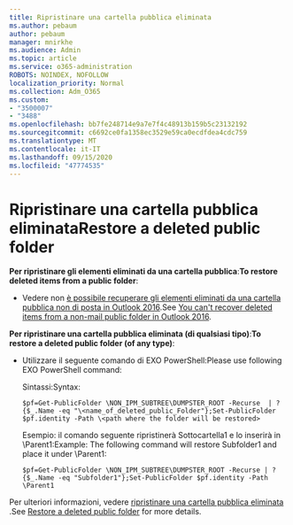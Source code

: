 ```yaml
---
title: Ripristinare una cartella pubblica eliminata
ms.author: pebaum
author: pebaum
manager: mnirkhe
ms.audience: Admin
ms.topic: article
ms.service: o365-administration
ROBOTS: NOINDEX, NOFOLLOW
localization_priority: Normal
ms.collection: Adm_O365
ms.custom:
- "3500007"
- "3488"
ms.openlocfilehash: bb7fe248714e9a7e7f4c48913b159b5c23132192
ms.sourcegitcommit: c6692ce0fa1358ec3529e59ca0ecdfdea4cdc759
ms.translationtype: MT
ms.contentlocale: it-IT
ms.lasthandoff: 09/15/2020
ms.locfileid: "47774535"
---
```

# <a name="restore-a-deleted-public-folder"></a><span data-ttu-id="cb4be-102">Ripristinare una cartella pubblica eliminata</span><span class="sxs-lookup"><span data-stu-id="cb4be-102">Restore a deleted public folder</span></span>

<span data-ttu-id="cb4be-103">**Per ripristinare gli elementi eliminati da una cartella pubblica**:</span><span class="sxs-lookup"><span data-stu-id="cb4be-103">**To restore deleted items from a public folder**:</span></span>

- <span data-ttu-id="cb4be-104">Vedere non [è possibile recuperare gli elementi eliminati da una cartella pubblica non di posta in Outlook 2016](https://aka.ms/pfrec).</span><span class="sxs-lookup"><span data-stu-id="cb4be-104">See [You can't recover deleted items from a non-mail public folder in Outlook 2016](https://aka.ms/pfrec).</span></span>
 
<span data-ttu-id="cb4be-105">**Per ripristinare una cartella pubblica eliminata (di qualsiasi tipo)**:</span><span class="sxs-lookup"><span data-stu-id="cb4be-105">**To restore a deleted public folder (of any type)**:</span></span> 

- <span data-ttu-id="cb4be-106">Utilizzare il seguente comando di EXO PowerShell:</span><span class="sxs-lookup"><span data-stu-id="cb4be-106">Please use following EXO PowerShell command:</span></span>

    <span data-ttu-id="cb4be-107">Sintassi:</span><span class="sxs-lookup"><span data-stu-id="cb4be-107">Syntax:</span></span>

     `$pf=Get-PublicFolder \NON_IPM_SUBTREE\DUMPSTER_ROOT -Recurse  | ?{$_.Name -eq "\<name_of_deleted_public_Folder"};Set-PublicFolder $pf.identity -Path \<path where the folder will be restored>`

    <span data-ttu-id="cb4be-108">Esempio: il comando seguente ripristinerà Sottocartella1 e lo inserirà in \Parent1:</span><span class="sxs-lookup"><span data-stu-id="cb4be-108">Example: The following command will restore Subfolder1 and place it under \Parent1:</span></span>

    `$pf=Get-PublicFolder \NON_IPM_SUBTREE\DUMPSTER_ROOT -Recurse | ?{$_.Name -eq "Subfolder1"};Set-PublicFolder $pf.identity -Path \Parent1`

<span data-ttu-id="cb4be-109">Per ulteriori informazioni, vedere [ripristinare una cartella pubblica eliminata](https://docs.microsoft.com/exchange/collaboration-exo/public-folders/restore-deleted-public-folder) .</span><span class="sxs-lookup"><span data-stu-id="cb4be-109">See [Restore a deleted public folder](https://docs.microsoft.com/exchange/collaboration-exo/public-folders/restore-deleted-public-folder) for more details.</span></span>
